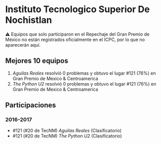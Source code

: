 # Instituto Tecnologico Superior De Nochistlan

:warning: Equipos que solo participaron en el Repechaje del Gran Premio de México no están registrados oficialmente en el ICPC, por lo que no aparecerán aquí.

## Mejores 10 equipos

1. _Aguilas Reales_ resolvió 0 problemas y obtuvo el lugar #121 (76%) en Gran Premio de Mexico & Centroamerica
1. _The Python U2_ resolvió 0 problemas y obtuvo el lugar #121 (76%) en Gran Premio de Mexico & Centroamerica

## Participaciones

### 2016-2017

- #121 (#20 de TecNM) _Aguilas Reales_ (Clasificatorio)
- #121 (#20 de TecNM) _The Python U2_ (Clasificatorio)



